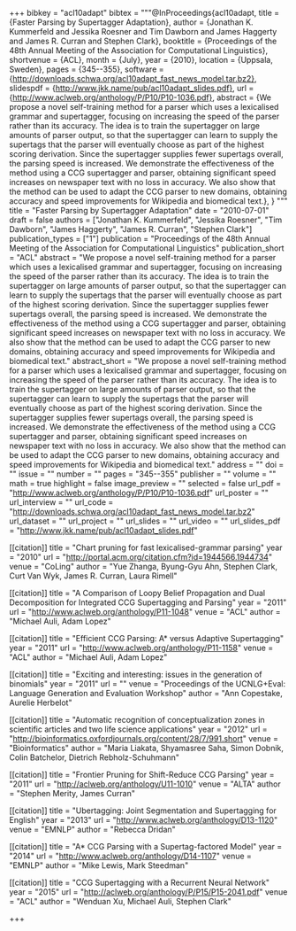 +++
bibkey = "acl10adapt"
bibtex = """@InProceedings{acl10adapt,
  title     = {Faster Parsing by Supertagger Adaptation},
  author    = {Jonathan K. Kummerfeld and Jessika Roesner and Tim Dawborn and James Haggerty and James R. Curran and Stephen Clark},
  booktitle = {Proceedings of the 48th Annual Meeting of the Association for Computational Linguistics},
  shortvenue = {ACL},
  month     = {July},
  year      = {2010},
  location  = {Uppsala, Sweden},
  pages     = {345--355},
  software  = {http://downloads.schwa.org/acl10adapt_fast_news_model.tar.bz2},
  slidespdf = {http://www.jkk.name/pub/acl10adapt_slides.pdf},
  url       = {http://www.aclweb.org/anthology/P/P10/P10-1036.pdf},
  abstract  = {We propose a novel self-training method for a parser which uses a lexicalised grammar and supertagger, focusing on increasing the speed of the parser rather than its accuracy. The idea is to train the supertagger on large amounts of parser output, so that the supertagger can learn to supply the supertags that the parser will eventually choose as part of the highest scoring derivation. Since the supertagger supplies fewer supertags overall, the parsing speed is increased. We demonstrate the effectiveness of the method using a CCG supertagger and parser, obtaining significant speed increases on newspaper text with no loss in accuracy. We also show that the method can be used to adapt the CCG parser to new domains, obtaining accuracy and speed improvements for Wikipedia and biomedical text.},
}
"""
title = "Faster Parsing by Supertagger Adaptation"
date = "2010-07-01"
draft = false
authors = ["Jonathan K. Kummerfeld", "Jessika Roesner", "Tim Dawborn", "James Haggerty", "James R. Curran", "Stephen Clark"]
publication_types = ["1"]
publication = "Proceedings of the 48th Annual Meeting of the Association for Computational Linguistics"
publication_short = "ACL"
abstract = "We propose a novel self-training method for a parser which uses a lexicalised grammar and supertagger, focusing on increasing the speed of the parser rather than its accuracy. The idea is to train the supertagger on large amounts of parser output, so that the supertagger can learn to supply the supertags that the parser will eventually choose as part of the highest scoring derivation. Since the supertagger supplies fewer supertags overall, the parsing speed is increased. We demonstrate the effectiveness of the method using a CCG supertagger and parser, obtaining significant speed increases on newspaper text with no loss in accuracy. We also show that the method can be used to adapt the CCG parser to new domains, obtaining accuracy and speed improvements for Wikipedia and biomedical text."
abstract_short = "We propose a novel self-training method for a parser which uses a lexicalised grammar and supertagger, focusing on increasing the speed of the parser rather than its accuracy. The idea is to train the supertagger on large amounts of parser output, so that the supertagger can learn to supply the supertags that the parser will eventually choose as part of the highest scoring derivation. Since the supertagger supplies fewer supertags overall, the parsing speed is increased. We demonstrate the effectiveness of the method using a CCG supertagger and parser, obtaining significant speed increases on newspaper text with no loss in accuracy. We also show that the method can be used to adapt the CCG parser to new domains, obtaining accuracy and speed improvements for Wikipedia and biomedical text."
address = ""
doi = ""
issue = ""
number = ""
pages = "345--355"
publisher = ""
volume = ""
math = true
highlight = false
image_preview = ""
selected = false
url_pdf = "http://www.aclweb.org/anthology/P/P10/P10-1036.pdf"
url_poster = ""
url_interview = ""
url_code = "http://downloads.schwa.org/acl10adapt_fast_news_model.tar.bz2"
url_dataset = ""
url_project = ""
url_slides = ""
url_video = ""
url_slides_pdf = "http://www.jkk.name/pub/acl10adapt_slides.pdf"

[[citation]]
title = "Chart pruning for fast lexicalised-grammar parsing"
year = "2010"
url = "http://portal.acm.org/citation.cfm?id=1944566.1944734"
venue = "CoLing"
author = "Yue Zhanga, Byung-Gyu Ahn, Stephen Clark, Curt Van Wyk, James R. Curran, Laura Rimell"

[[citation]]
title = "A Comparison of Loopy Belief Propagation and Dual Decomposition for Integrated CCG Supertagging and Parsing"
year = "2011"
url = "http://www.aclweb.org/anthology/P11-1048"
venue = "ACL"
author = "Michael Auli, Adam Lopez"

[[citation]]
title = "Efficient CCG Parsing: A* versus Adaptive Supertagging"
year = "2011"
url = "http://www.aclweb.org/anthology/P11-1158"
venue = "ACL"
author = "Michael Auli, Adam Lopez"

[[citation]]
title = "Exciting and interesting: issues in the generation of binomials"
year = "2011"
url = ""
venue = "Proceedings of the UCNLG+Eval: Language Generation and Evaluation Workshop"
author = "Ann Copestake, Aurelie Herbelot"

[[citation]]
title = "Automatic recognition of conceptualization zones in scientific articles and two life science applications"
year = "2012"
url = "http://bioinformatics.oxfordjournals.org/content/28/7/991.short"
venue = "Bioinformatics"
author = "Maria Liakata, Shyamasree Saha, Simon Dobnik, Colin Batchelor, Dietrich Rebholz-Schuhmann"

[[citation]]
title = "Frontier Pruning for Shift-Reduce CCG Parsing"
year = "2011"
url = "http://aclweb.org/anthology/U11-1010"
venue = "ALTA"
author = "Stephen Merity, James Curran"

[[citation]]
title = "Ubertagging: Joint Segmentation and Supertagging for English"
year = "2013"
url = "http://www.aclweb.org/anthology/D13-1120"
venue = "EMNLP"
author = "Rebecca Dridan"

[[citation]]
title = "A* CCG Parsing with a Supertag-factored Model"
year = "2014"
url = "http://www.aclweb.org/anthology/D14-1107"
venue = "EMNLP"
author = "Mike Lewis, Mark Steedman"

[[citation]]
title = "CCG Supertagging with a Recurrent Neural Network"
year = "2015"
url = "http://aclweb.org/anthology/P/P15/P15-2041.pdf"
venue = "ACL"
author = "Wenduan Xu, Michael Auli, Stephen Clark"


+++